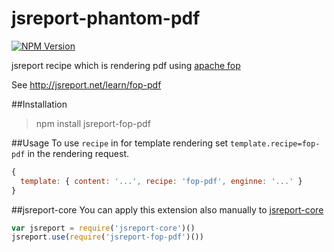 # jsreport-phantom-pdf
[![NPM Version](http://img.shields.io/npm/v/jsreport-fop-pdf.svg?style=flat-square)](https://npmjs.com/package/jsreport-fop-pdf)

jsreport recipe which is rendering pdf using [apache fop](https://xmlgraphics.apache.org/fop/)

See http://jsreport.net/learn/fop-pdf

##Installation
> npm install jsreport-fop-pdf

##Usage
To use `recipe` in for template rendering set `template.recipe=fop-pdf` in the rendering request.

```js
{
  template: { content: '...', recipe: 'fop-pdf', enginne: '...' }
}
```

##jsreport-core
You can apply this extension also manually to [jsreport-core](https://github.com/jsreport/jsreport-core)

```js
var jsreport = require('jsreport-core')()
jsreport.use(require('jsreport-fop-pdf')())
```
